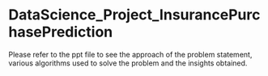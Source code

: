 # DataScience_Project_InsurancePurchasePrediction

Please refer to the ppt file to see the approach of the problem statement, various algorithms used to solve the problem and the insights obtained.
